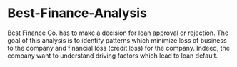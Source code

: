 # Best-Finance-Analysis
Best Finance Co. has to make a decision for loan approval or rejection.
The goal of this analysis is to identify patterns which minimize loss of business to the company and financial loss (credit loss) for the company. Indeed, the company want to understand driving factors which lead to loan default. 
